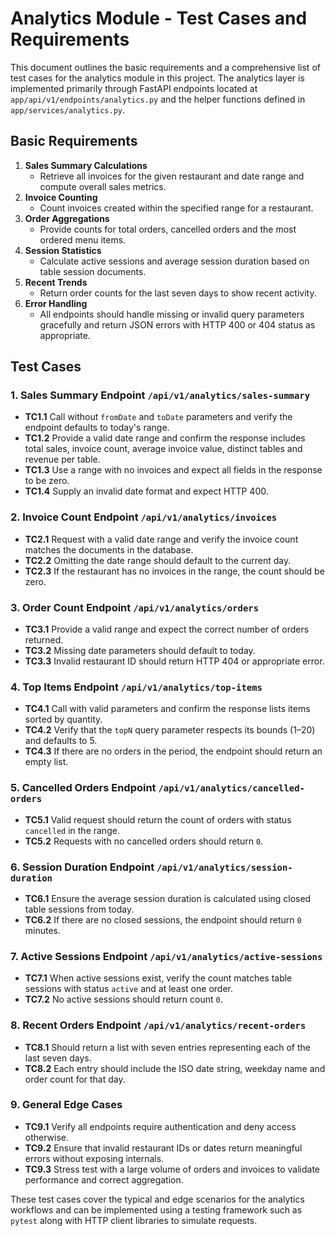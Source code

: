 # Analytics Module - Test Cases and Requirements

This document outlines the basic requirements and a comprehensive list of test cases for the analytics module in this project. The analytics layer is implemented primarily through FastAPI endpoints located at `app/api/v1/endpoints/analytics.py` and the helper functions defined in `app/services/analytics.py`.

## Basic Requirements

1. **Sales Summary Calculations**
   - Retrieve all invoices for the given restaurant and date range and compute overall sales metrics.
2. **Invoice Counting**
   - Count invoices created within the specified range for a restaurant.
3. **Order Aggregations**
   - Provide counts for total orders, cancelled orders and the most ordered menu items.
4. **Session Statistics**
   - Calculate active sessions and average session duration based on table session documents.
5. **Recent Trends**
   - Return order counts for the last seven days to show recent activity.
6. **Error Handling**
   - All endpoints should handle missing or invalid query parameters gracefully and return JSON errors with HTTP 400 or 404 status as appropriate.

## Test Cases

### 1. Sales Summary Endpoint `/api/v1/analytics/sales-summary`
- **TC1.1** Call without `fromDate` and `toDate` parameters and verify the endpoint defaults to today's range.
- **TC1.2** Provide a valid date range and confirm the response includes total sales, invoice count, average invoice value, distinct tables and revenue per table.
- **TC1.3** Use a range with no invoices and expect all fields in the response to be zero.
- **TC1.4** Supply an invalid date format and expect HTTP 400.

### 2. Invoice Count Endpoint `/api/v1/analytics/invoices`
- **TC2.1** Request with a valid date range and verify the invoice count matches the documents in the database.
- **TC2.2** Omitting the date range should default to the current day.
- **TC2.3** If the restaurant has no invoices in the range, the count should be zero.

### 3. Order Count Endpoint `/api/v1/analytics/orders`
- **TC3.1** Provide a valid range and expect the correct number of orders returned.
- **TC3.2** Missing date parameters should default to today.
- **TC3.3** Invalid restaurant ID should return HTTP 404 or appropriate error.

### 4. Top Items Endpoint `/api/v1/analytics/top-items`
- **TC4.1** Call with valid parameters and confirm the response lists items sorted by quantity.
- **TC4.2** Verify that the `topN` query parameter respects its bounds (1–20) and defaults to 5.
- **TC4.3** If there are no orders in the period, the endpoint should return an empty list.

### 5. Cancelled Orders Endpoint `/api/v1/analytics/cancelled-orders`
- **TC5.1** Valid request should return the count of orders with status `cancelled` in the range.
- **TC5.2** Requests with no cancelled orders should return `0`.

### 6. Session Duration Endpoint `/api/v1/analytics/session-duration`
- **TC6.1** Ensure the average session duration is calculated using closed table sessions from today.
- **TC6.2** If there are no closed sessions, the endpoint should return `0` minutes.

### 7. Active Sessions Endpoint `/api/v1/analytics/active-sessions`
- **TC7.1** When active sessions exist, verify the count matches table sessions with status `active` and at least one order.
- **TC7.2** No active sessions should return count `0`.

### 8. Recent Orders Endpoint `/api/v1/analytics/recent-orders`
- **TC8.1** Should return a list with seven entries representing each of the last seven days.
- **TC8.2** Each entry should include the ISO date string, weekday name and order count for that day.

### 9. General Edge Cases
- **TC9.1** Verify all endpoints require authentication and deny access otherwise.
- **TC9.2** Ensure that invalid restaurant IDs or dates return meaningful errors without exposing internals.
- **TC9.3** Stress test with a large volume of orders and invoices to validate performance and correct aggregation.

These test cases cover the typical and edge scenarios for the analytics workflows and can be implemented using a testing framework such as `pytest` along with HTTP client libraries to simulate requests.
